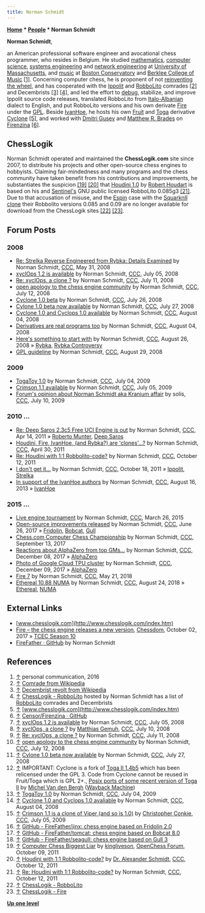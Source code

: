 ```yaml
---
title: Norman Schmidt
---
```

**[Home](Home "Home") \* [People](People "People") \* Norman Schmidt**


**Norman Schmidt**,  

an American professional software engineer and avocational chess programmer, who resides in Belgium. 
He studied [mathematics](https://en.wikipedia.org/wiki/Mathematics), [computer science](https://en.wikipedia.org/wiki/Computer_science), [systems engineering](https://en.wikipedia.org/wiki/Systems_engineering) and [network engineering](https://en.wikipedia.org/wiki/Network_engineering) at [University of Massachusetts](https://en.wikipedia.org/wiki/University_of_Massachusetts), 
and [music](https://en.wikipedia.org/wiki/Music) at [Boston Conservatory](https://en.wikipedia.org/wiki/Boston_Conservatory) and [Berklee College of Music](https://en.wikipedia.org/wiki/Berklee_College_of_Music) <a id="cite-note-1" href="#cite-ref-1">[1]</a>. Concerning computer chess, he is proponent of not [reinventing the wheel](https://en.wikipedia.org/wiki/Reinventing_the_wheel), and has cooperated with the [Ippolit](Ippolit "Ippolit") and [RobboLito](RobboLito "RobboLito") comrades <a id="cite-note-2" href="#cite-ref-2">[2]</a> and Decembrists <a id="cite-note-3" href="#cite-ref-3">[3]</a> <a id="cite-note-4" href="#cite-ref-4">[4]</a>, and led the effort to [debug](Debugging "Debugging"), stabilize, and improve Ippolit source code releases, translated RobboLito from [Italo-Albanian](https://en.wikipedia.org/wiki/Albanians_in_Italy#Italy) dialect to English, and put RobboLito versions and his own derivate [Fire](Fire "Fire") under the [GPL](Free_Software_Foundation#GPL "Free Software Foundation"). Beside [IvanHoe](IvanHoe "IvanHoe"), he hosts his own [Fruit](Fruit "Fruit") and [Toga](Toga "Toga") derivative [Cyclone](Cyclone "Cyclone") <a id="cite-note-5" href="#cite-ref-5">[5]</a>, and worked with [Dmitri Gusev](Dmitri_Gusev "Dmitri Gusev") and [Matthew R. Brades](Matthew_R._Brades "Matthew R. Brades") on [Firenzina](Firenzina "Firenzina") <a id="cite-note-6" href="#cite-ref-6">[6]</a>. 



## ChessLogik


Norman Schmidt operated and maintained the **ChessLogik.com** site since 2007, to distribute his projects and other open-source chess engines to hobbyists. Claiming fair-mindedness and many programs and the chess community have taken benefit from his contributions and improvements, he substantiates the suspicion <a id="cite-note-19" href="#cite-ref-19">[19]</a> <a id="cite-note-20" href="#cite-ref-20">[20]</a> that [Houdini 1.0](Houdini "Houdini") by [Robert Houdart](Robert_Houdart "Robert Houdart") is based on his and [Sentinel's](Milos_Stanisavljevic "Milos Stanisavljevic") GNU public licensed RobboLito 0.085g3 <a id="cite-note-21" href="#cite-ref-21">[21]</a>. 
Due to that accusation of misuse, and the [Espin](index.php?title=Johandry_Gonzalez_Espin&action=edit&redlink=1 "Johandry Gonzalez Espin (page does not exist)") case with the [SquarknII](index.php?title=SquarknII&action=edit&redlink=1 "SquarknII (page does not exist)") [clone](Category:Clone "Category:Clone") their Robbolito versions 0.085 and 0.09 are no longer available for download from the ChessLogik sites <a id="cite-note-22" href="#cite-ref-22">[22]</a> <a id="cite-note-23" href="#cite-ref-23">[23]</a>. 



## Forum Posts


### 2008


* [Re: Strelka Reverse Engineered from Rybka: Details Examined](http://www.talkchess.com/forum/viewtopic.php?topic_view=threads&p=193105&t=20936) by Norman Schmidt, [CCC](CCC "CCC"), May 31, 2008
* [xyclOps 1.2 is available](http://www.talkchess.com/forum/viewtopic.php?t=22151) by Norman Schmidt, [CCC](CCC "CCC"), July 05, 2008
* [Re: xyclOps, a clone ?](http://www.talkchess.com/forum/viewtopic.php?topic_view=threads&p=200082&t=22276) by Norman Schmidt, [CCC](CCC "CCC"), July 11, 2008
* [open apology to the chess engine community](http://www.talkchess.com/forum/viewtopic.php?t=22306) by Norman Schmidt, [CCC](CCC "CCC"), July 12, 2008
* [Cyclone 1.0 beta](http://www.talkchess.com/forum/viewtopic.php?t=22591) by Norman Schmidt, [CCC](CCC "CCC"), July 26, 2008
* [Cylone 1.0 beta now available](http://www.talkchess.com/forum/viewtopic.php?t=22619) by Norman Schmidt, [CCC](CCC "CCC"), July 27, 2008
* [Cyclone 1.0 and Cyclops 1.0 available](http://www.talkchess.com/forum/viewtopic.php?t=22794) by Norman Schmidt, [CCC](CCC "CCC"), August 04, 2008
* [Derivatives are real programs too](http://www.talkchess.com/forum/viewtopic.php?t=24749) by Norman Schmidt, [CCC](CCC "CCC"), August 04, 2008
* [Here's something to start with](http://www.talkchess.com/forum/viewtopic.php?t=23275) by Norman Schmidt, [CCC](CCC "CCC"), August 26, 2008 » [Rybka](Rybka "Rybka"), [Rybka Controversy](Rybka_Controversy "Rybka Controversy")
* [GPL guideline](http://www.talkchess.com/forum/viewtopic.php?t=23369) by Norman Schmidt, [CCC](CCC "CCC"), August 29, 2008


### 2009


* [TogaToy 1.0](http://www.talkchess.com/forum/viewtopic.php?t=28787) by Norman Schmidt, [CCC](CCC "CCC"), July 04, 2009
* [Crimson 1.1 available](http://www.talkchess.com/forum/viewtopic.php?t=28788) by Norman Schmidt, [CCC](CCC "CCC"), July 05, 2009
* [Forum's opinion about Norman Schmidt aka Kranium affair](http://www.talkchess.com/forum3/viewtopic.php?f=2&t=28881) by solis, [CCC](CCC "CCC"), July 10, 2009


### 2010 ...


* [Re: Deep Saros 2.3c5 Free UCI Engine is out](http://www.talkchess.com/forum/viewtopic.php?topic_view=threads&p=403004&t=36954) by Norman Schmidt, [CCC](CCC "CCC"), Apr 14, 2011 » [Roberto Munter](Roberto_Munter "Roberto Munter"), [Deep Saros](Deep_Saros "Deep Saros")
* [Houdini, Fire, IvanHoe, (and Rybka?) are 'clones'...?](http://www.talkchess.com/forum/viewtopic.php?topic_view=threads&p=405215&t=38932) by Norman Schmidt, [CCC](CCC "CCC"), April 30, 2011
* [Re: Houdini with 1:1 Robbolito-code?](http://www.talkchess.com/forum/viewtopic.php?topic_view=threads&p=428534&t=40728) by Norman Schmidt, [CCC](CCC "CCC"), October 12, 2011
* [I don't get it...](http://www.talkchess.com/forum/viewtopic.php?t=40810) by Norman Schmidt, [CCC](CCC "CCC"), October 18, 2011 » [Ippolit](Ippolit "Ippolit"), [Strelka](Strelka "Strelka")
* [In support of the IvanHoe authors](http://www.talkchess.com/forum3/viewtopic.php?f=2&t=48983) by Norman Schmidt, [CCC](CCC "CCC"), August 16, 2013 » [IvanHoe](IvanHoe "IvanHoe")


### 2015 ...


* [Live engine tournament](http://www.talkchess.com/forum3/viewtopic.php?f=6&t=55795) by Norman Schmidt, [CCC](CCC "CCC"), March 26, 2015
* [Open-source improvements released](http://www.talkchess.com/forum/viewtopic.php?t=64418) by Norman Schmidt, [CCC](CCC "CCC"), June 26, 2017 » [Fridolin](Fridolin "Fridolin"), [Bobcat](Bobcat "Bobcat"), [Gull](Gull "Gull")
* [Chess.com Computer Chess Championship](http://www.talkchess.com/forum3/viewtopic.php?f=2&t=65164) by Norman Schmidt, [CCC](CCC "CCC"), September 13, 2017
* [Reactions about AlphaZero from top GMs...](http://www.talkchess.com/forum3/viewtopic.php?f=2&t=65934) by Norman Schmidt, [CCC](CCC "CCC"), December 08, 2017 » [AlphaZero](AlphaZero "AlphaZero")
* [Photo of Google Cloud TPU cluster](http://www.talkchess.com/forum3/viewtopic.php?f=2&t=65945) by Norman Schmidt, [CCC](CCC "CCC"), December 09, 2017 » [AlphaZero](AlphaZero "AlphaZero")
* [Fire 7](http://www.talkchess.com/forum3/viewtopic.php?f=2&t=67513) by Norman Schmidt, [CCC](CCC "CCC"), May 21, 2018
* [Ethereal 10.88 NUMA](http://www.talkchess.com/forum3/viewtopic.php?f=2&t=68293) by Norman Schmidt, [CCC](CCC "CCC"), August 24, 2018 » [Ethereal](Ethereal "Ethereal"), [NUMA](NUMA "NUMA")


## External Links


* [www.chesslogik.com](http://www.chesslogik.com/index.htm)
* [Fire – the chess engine releases a new version](http://www.chessdom.com/fire-the-chess-engine-releases-a-new-version/), [Chessdom](index.php?title=Chessdom&action=edit&redlink=1 "Chessdom (page does not exist)"), October 02, 2017 » [TCEC Season 10](TCEC_Season_10 "TCEC Season 10")
* [FireFather · GitHub](https://github.com/FireFather) by Norman Schmidt


## References


1. <a id="cite-ref-1" href="#cite-note-1">↑</a> personal communication, 2016
2. <a id="cite-ref-2" href="#cite-note-2">↑</a> [Comrade from Wikipedia](https://en.wikipedia.org/wiki/Comrade)
3. <a id="cite-ref-3" href="#cite-note-3">↑</a> [Decembrist revolt from Wikipedia](https://en.wikipedia.org/wiki/Decembrist_revolt)
4. <a id="cite-ref-4" href="#cite-note-4">↑</a> [ChessLogik - RobboLito](http://users.telenet.be/chesslogik//robbolito.htm) hosted by Norman Schmidt has a list of [RobboLito](RobboLito "RobboLito") comrades and Decembrists
5. <a id="cite-ref-5" href="#cite-note-5">↑</a> [www.chesslogik.com](http://www.chesslogik.com/index.htm)
6. <a id="cite-ref-6" href="#cite-note-6">↑</a> [Censor/Firenzina · GitHub](https://github.com/Censor/Firenzina)
7. <a id="cite-ref-7" href="#cite-note-7">↑</a> [xyclOps 1.2 is available](http://www.talkchess.com/forum/viewtopic.php?t=22151) by Norman Schmidt, [CCC](CCC "CCC"), July 05, 2008
8. <a id="cite-ref-8" href="#cite-note-8">↑</a> [xyclOps, a clone ?](http://www.talkchess.com/forum/viewtopic.php?t=22276) by [Matthias Gemuh](Matthias_Gemuh "Matthias Gemuh"), [CCC](CCC "CCC"), July 10, 2008
9. <a id="cite-ref-9" href="#cite-note-9">↑</a> [Re: xyclOps, a clone ?](http://www.talkchess.com/forum/viewtopic.php?topic_view=threads&p=200082&t=22276) by Norman Schmidt, [CCC](CCC "CCC"), July 11, 2008
10. <a id="cite-ref-10" href="#cite-note-10">↑</a> [open apology to the chess engine community](http://www.talkchess.com/forum/viewtopic.php?t=22306) by Norman Schmidt, [CCC](CCC "CCC"), July 12, 2008
11. <a id="cite-ref-11" href="#cite-note-11">↑</a> [Cylone 1.0 beta now available](http://www.talkchess.com/forum/viewtopic.php?t=22619) by Norman Schmidt, [CCC](CCC "CCC"), July 27, 2008
12. <a id="cite-ref-12" href="#cite-note-12">↑</a> IMPORTANT: Cyclone is a fork of [Toga II 1.4b5](Toga#1.4beta5c "Toga") which has been relicensed under the GPL 3. Code from Cyclone cannot be reused in Fruit/Toga which is GPL 2+., [Posix ports of some recent version of Toga II](https://web.archive.org/web/20131012012343/http://hardy.uhasselt.be/Toga/posix_versions/) by [Michel Van den Bergh](Michel_Van_den_Bergh "Michel Van den Bergh") ([Wayback Machine](https://en.wikipedia.org/wiki/Wayback_Machine))
13. <a id="cite-ref-13" href="#cite-note-13">↑</a> [TogaToy 1.0](http://www.talkchess.com/forum/viewtopic.php?t=28787) by Norman Schmidt, [CCC](CCC "CCC"), July 04, 2009
14. <a id="cite-ref-14" href="#cite-note-14">↑</a> [Cyclone 1.0 and Cyclops 1.0 avaliable](http://www.talkchess.com/forum/viewtopic.php?t=22794) by Norman Schmidt, [CCC](CCC "CCC"), August 04, 2008
15. <a id="cite-ref-15" href="#cite-note-15">↑</a> [Crimson 1.1 is a clone of Viper (and so is 1.0)](http://www.talkchess.com/forum/viewtopic.php?topic_view=threads&p=278427) by [Christopher Conkie](index.php?title=Christopher_Conkie&action=edit&redlink=1 "Christopher Conkie (page does not exist)"), [CCC](CCC "CCC"), July 05, 2009
16. <a id="cite-ref-16" href="#cite-note-16">↑</a> [GitHub - FireFather/jinx: chess engine based on Fridolin 2.0](https://github.com/FireFather/jinx)
17. <a id="cite-ref-17" href="#cite-note-17">↑</a> [GitHub - FireFather/tomcat: chess engine based on Bobcat 8.0](https://github.com/FireFather/tomcat)
18. <a id="cite-ref-18" href="#cite-note-18">↑</a> [GitHub - FireFather/seagull: chess engine based on Gull 3](https://github.com/FireFather/seagull)
19. <a id="cite-ref-19" href="#cite-note-19">↑</a> [Computer Chess Biggest Liar](http://www.open-chess.org/viewtopic.php?f=3&t=1647) by [kingliveson](Franklin_Titus "Franklin Titus"), [OpenChess Forum](Computer_Chess_Forums "Computer Chess Forums"), October 09, 2011
20. <a id="cite-ref-20" href="#cite-note-20">↑</a> [Houdini with 1:1 Robbolito-code?](http://www.talkchess.com/forum/viewtopic.php?t=40728) by [Dr. Alexander Schmidt](index.php?title=Dr._Alexander_Schmidt&action=edit&redlink=1 "Dr. Alexander Schmidt (page does not exist)"), [CCC](CCC "CCC"), October 12, 2011
21. <a id="cite-ref-21" href="#cite-note-21">↑</a> [Re: Houdini with 1:1 Robbolito-code?](http://www.talkchess.com/forum/viewtopic.php?topic_view=threads&p=428534&t=40728) by Norman Schmidt, [CCC](CCC "CCC"), October 12, 2011
22. <a id="cite-ref-22" href="#cite-note-22">↑</a> [ChessLogik - RobboLito](http://users.telenet.be/chesslogik//robbolito.htm)
23. <a id="cite-ref-23" href="#cite-note-23">↑</a> [ChessLogik - Fire](http://users.telenet.be/chesslogik//fire.htm)

**[Up one level](People "People")**







 
